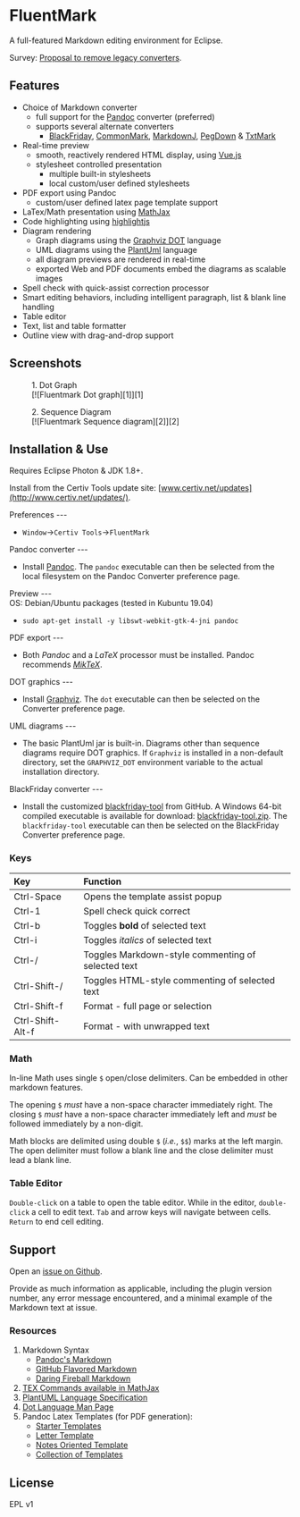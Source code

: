 # FluentMark

A full-featured Markdown editing environment for Eclipse.

Survey: [Proposal to remove legacy converters](https://github.com/grosenberg/fluentmark/issues/30).

## Features 

+ Choice of Markdown converter
    - full support for the [Pandoc](https://pandoc.org) converter (preferred)
    - supports several alternate converters
        + [BlackFriday](https://github.com/russross/blackfriday), [CommonMark](https://github.com/jgm/CommonMark), 
          [MarkdownJ](https://github.com/myabc/markdownj), [PegDown](https://github.com/sirthias/pegdown) 
          & [TxtMark](https://github.com/rjeschke/txtmark)
+ Real-time preview
    - smooth, reactively rendered HTML display, using [Vue.js](https://vuejs.org/)
    - stylesheet controlled presentation
        + multiple built-in stylesheets
        + local custom/user defined stylesheets
+ PDF export using Pandoc
    - custom/user defined latex page template support
+ LaTex/Math presentation using [MathJax](https://www.mathjax.org/)
+ Code highlighting using [highlightjs](https://highlightjs.org/)
+ Diagram rendering
    - Graph diagrams using the [Graphviz DOT](http://www.graphviz.org/) language
    - UML diagrams using the [PlantUml](http://www.graphviz.org/) language
    - all diagram previews are rendered in real-time
    - exported Web and PDF documents embed the diagrams as scalable images
+ Spell check with quick-assist correction processor
+ Smart editing behaviors, including intelligent paragraph, list & blank line handling
+ Table editor
+ Text, list and table formatter
+ Outline view with drag-and-drop support

## Screenshots

<figure>
<figcaption>1. Dot Graph</figcaption>
[![Fluentmark Dot graph][1]][1]
</figure>

<figure>
<figcaption>2. Sequence Diagram</figcaption>
[![Fluentmark Sequence diagram][2]][2]
</figure>

[1]: http://www.certiv.net/updates/net.certiv.fluentmark.site/ScreenShot.png "FluentMark Dot graph" 
[2]: http://www.certiv.net/updates/net.certiv.fluentmark.site/ScreenShot1.png "FluentMark Sequence diagram" 



## Installation & Use

Requires Eclipse Photon & JDK 1.8+.

Install from the Certiv Tools update site: [www.certiv.net/updates](http://www.certiv.net/updates/).

Preferences ---
- `Window`&rarr;`Certiv Tools`&rarr;`FluentMark`

Pandoc converter ---
- Install [Pandoc](https://pandoc.org). The `pandoc` executable can then be selected from the local filesystem 
  on the Pandoc Converter preference page.

Preview ---  
OS: Debian/Ubuntu packages (tested in Kubuntu 19.04)
- `sudo apt-get install -y libswt-webkit-gtk-4-jni pandoc`

PDF export ---
- Both *Pandoc* and a _LaTeX_ processor must be installed. Pandoc recommends [*MikTeX*](https://miktex.org/).

DOT graphics ---
- Install [Graphviz](http://www.graphviz.org/download.php). The `dot` executable can then be selected 
  on the Converter preference page.

UML diagrams ---
- The basic PlantUml jar is built-in. Diagrams other than sequence diagrams require DOT graphics. If 
  `Graphviz` is installed in a non-default directory, set the `GRAPHVIZ_DOT` environment variable to 
  the actual installation directory.

BlackFriday converter ---
- Install the customized [blackfriday-tool](https://github.com/grosenberg/blackfriday-tool) from GitHub. 
  A Windows 64-bit compiled executable is available for download: [blackfriday-tool.zip](http://www.certiv.net/updates/net.certiv.fluentmark.site/blackfriday-tool.zip). 
  The `blackfriday-tool` executable can then be selected on the BlackFriday Converter preference page.

### Keys

|Key             |Function                                          |
|:---------------|:-------------------------------------------------|
|Ctrl-Space      |Opens the template assist popup                   |
|Ctrl-1          |Spell check quick correct                         |
|Ctrl-b          |Toggles **bold** of selected text                 |
|Ctrl-i          |Toggles _italics_ of selected text                |
|Ctrl-/          |Toggles Markdown-style commenting of selected text|
|Ctrl-Shift-/    |Toggles HTML-style commenting of selected text    |
|Ctrl-Shift-f    |Format - full page or selection                   |
|Ctrl-Shift-Alt-f|Format - with unwrapped text                      |

### Math

In-line Math uses single `$` open/close delimiters. Can be embedded in other markdown features.

The opening `$` _must_ have a non-space character immediately right.  The closing `$` _must_ have a non-space 
character immediately left and _must_ be followed immediately by a non-digit. 

Math blocks are delimited using double `$` (*i.e.*, `$$`) marks at the left margin. The open delimiter 
must follow a blank line and the close delimiter must lead a blank line.


### Table Editor

`Double-click` on a table to open the table editor. While in the editor, `double-click` a cell to edit 
text. `Tab` and arrow keys will navigate between cells. `Return` to end cell editing.

## Support

Open an [issue on Github](https://github.com/grosenberg/fluentmark/issues). 

Provide as much information as applicable, including the plugin version number, any error message encountered, 
and a minimal example of the Markdown text at issue.

### Resources

1. Markdown Syntax
    - [Pandoc's Markdown](https://pandoc.org/MANUAL.html#pandocs-markdown)
    - [GitHub Flavored Markdown](https://github.github.com/gfm/)
    - [Daring Fireball Markdown](https://daringfireball.net/projects/markdown/syntax)
1. [TEX Commands available in MathJax](http://www.onemathematicalcat.org/MathJaxDocumentation/TeXSyntax.htm)
1. [PlantUML Language Specification](http://plantuml.com/sitemap-language-specification)
1. [Dot Language Man Page](http://www.graphviz.org/pdf/dot.1.pdf)
1. Pandoc Latex Templates (for PDF generation):
    - [Starter Templates](https://github.com/jez/pandoc-starter)
    - [Letter Template](https://github.com/aaronwolen/pandoc-letter)
    - [Notes Oriented Template](https://github.com/Wandmalfarbe/pandoc-latex-template)
    - [Collection of Templates](https://github.com/lauritzsh/pandoc-markdown-template)

## License

EPL v1


